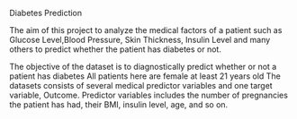 Diabetes Prediction

The aim of this project to analyze the medical factors of a patient such as Glucose Level,Blood Pressure, 
Skin Thickness, Insulin Level and many others to predict whether the patient has diabetes or not.

The objective of the dataset is to diagnostically predict whether or not a
patient has diabetes
All patients here are female at least 21 years old
The datasets consists of several medical predictor variables and one target variable,
Outcome. Predictor variables includes the number of pregnancies the patient has had,
their BMI, insulin level, age, and so on.

